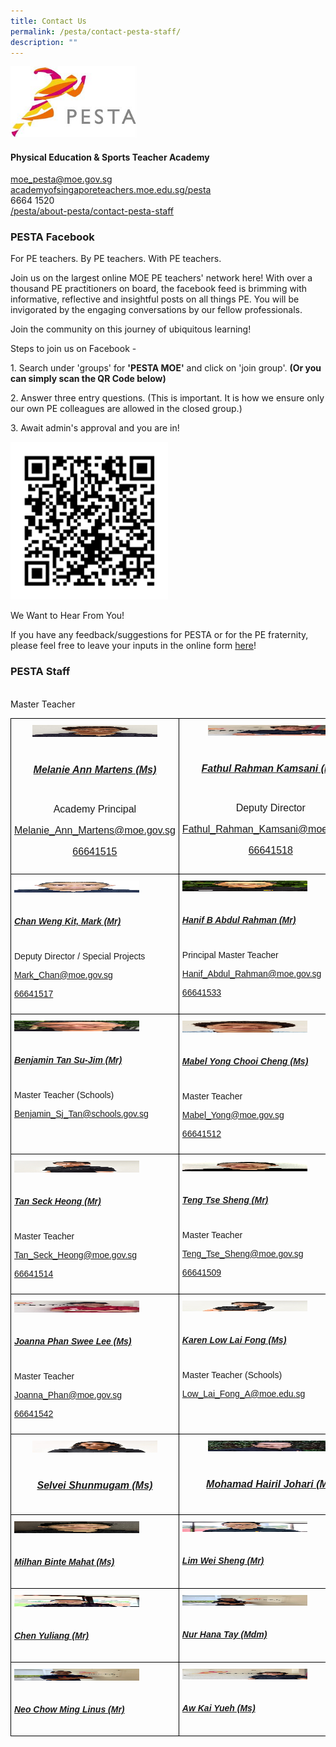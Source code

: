```yaml
---
title: Contact Us
permalink: /pesta/contact-pesta-staff/
description: ""
---
```

<img src="/images/pesta-logo-(clear).jpeg"  
style="width:40%">

#### Physical Education & Sports Teacher Academy

[moe\_pesta@moe.gov.sg](mailto:moe_pesta@moe.gov.sg)<br>
[academyofsingaporeteachers.moe.edu.sg/pesta](https://academyofsingaporeteachers.moe.edu.sg/pesta)<br>
6664 1520<br>
[/pesta/about-pesta/contact-pesta-staff](/pesta/about-pesta/contact-pesta-staff)

### PESTA Facebook

For PE teachers. By PE teachers. With PE teachers.

Join us on the largest online MOE PE teachers' network here! With over a thousand PE practitioners on board, the facebook feed is brimming with informative, reflective and insightful posts on all things PE. You will be invigorated by the engaging conversations by our fellow professionals.  
  
Join the community on this journey of ubiquitous learning!

Steps to join us on Facebook -

1\. Search under 'groups' for **'PESTA MOE'** and click on 'join group'. **(Or you can simply scan the QR Code below)**

2\. Answer three entry questions. (This is important. It is how we ensure only our own PE colleagues are allowed in the closed group.)

3\. Await admin's approval and you are in!  

<style>  
img {  
  display: block;  
  margin-left: auto;  
  margin-right: auto;  
}  
</style>  
<body><img src="/images/image001-(1).png" alt="School Uniform" style="width:50%;">  
  
</body>

We Want to Hear From You!

If you have any feedback/suggestions for PESTA or for the PE fraternity, please feel free to leave your inputs in the online form [here](https://form.gov.sg/62feec402c1e9100131b6720)!

### PESTA Staff

<style type="text/css">
.tg  {border-collapse:collapse;border-spacing:0;}
.tg td{border-color:black;border-style:solid;border-width:1px;font-family:Arial, sans-serif;font-size:14px;
  overflow:hidden;padding:10px 5px;word-break:normal;}
.tg th{border-color:black;border-style:solid;border-width:1px;font-family:Arial, sans-serif;font-size:14px;
  font-weight:normal;overflow:hidden;padding:10px 5px;word-break:normal;}
.tg .tg-lvth{font-size:16px;text-align:center;vertical-align:top}
.tg .tg-0lax{text-align:left;vertical-align:top}
</style>
<table class="tg">
<thead>
  <tr>
    <th class="tg-lvth"><img src="/images/melanie-ann-martens3d4fc422d1ac483cbc2c34c7cd0e4b3c.jpeg" alt="Melanie Ann Martens (Academy Principal)" width="200" height="19"><br><br><h5><a href="/pesta/about-pesta/principals-message">Melanie Ann Martens (Ms)</a></h5><br>Academy Principal<p><a href="mailto:Melanie_Ann_Martens@moe.gov.sg">Melanie_Ann_Martens@moe.gov.sg</a></p>
<p><a href="tel:66641515">66641515</a></p></th>
    <th class="tg-lvth"><img src="/images/fathul-rahman-kamsanie0a1feeb96694546bb8f4362920c68dd.jpeg" alt="Fathul Rahman Kamsani (Deputy Director)" width="200" height="17"><br><br><h5><a href="/pesta/about-pesta/the-pesta-team/fathul-profile-bio-2019">Fathul Rahman Kamsani (Mr)</a></h5><br>Deputy Director<p><a href="mailto:Fathul_Rahman_Kamsani@moe.gov.sg">Fathul_Rahman_Kamsani@moe.gov.sg</a></p>
<p><a href="tel:66641518">66641518</a></p>
</th>
  </tr>
</thead>
<tbody>
  <tr>
    <td class="tg-0lax"><img src="/images/chan%20weng%20kit%20mark.jpeg" alt="Chan Weng Kit, Mark (Mr)" width="200" height="19"><br><br><h5><a href="/pesta/about-pesta/the-pesta-team/mark-chan-profile-bio-2019">Chan Weng Kit, Mark (Mr)</a></h5><br>Deputy Director / Special Projects<p><a href="mailto:Mark_Chan@moe.gov.sg">Mark_Chan@moe.gov.sg</a></p>
<p><a href="tel:66641517">66641517</a></p>
</td>
    <td class="tg-0lax"><img src="/images/hanif.jpeg" alt="Hanif B Abdul Rahman (Mr)" width="200" height="17"><br><br><h5><a href="/pesta/about-pesta/the-pesta-team/hanif-profile-bio-2019">Hanif B Abdul Rahman (Mr)</a></h5><br>Principal Master Teacher<p><a href="mailto:Hanif_Abdul_Rahman@moe.gov.sg">Hanif_Abdul_Rahman@moe.gov.sg</a></p>
<p><a href="tel:66641533">66641533</a></p>
</td>
  </tr>
  <tr>
    <td class="tg-0lax"><img src="/images/benjamin-tan-su-jime0ed98aa860f493ab19ad4e87f3f1d12.jpeg" alt="Benjamin Tan Su-Jim (Mr)" width="200" height="17"><br><br><h5><a href="/pesta/about-pesta/the-pesta-team/benjamin-tan-profile-bio-2019">Benjamin Tan Su-Jim (Mr)</a></h5><br>Master Teacher (Schools)<p><a href="mailto:Benjamin_Sj_Tan@schools.gov.sg">Benjamin_Sj_Tan@schools.gov.sg</a></p>
</td>
		<br>Master Teacher</td>
    <td class="tg-0lax"><img src="/images/mabel-yong-chooi-cheng2f695c60cf8d4cc5b56251c1f8cc1633.jpeg" alt="Mabel Yong Chooi Cheng (Ms)" width="200" height="19"><br><br><h5><a href="/pesta/about-pesta/the-pesta-team/mabel-yong-profile-bio-2019">Mabel Yong Chooi Cheng (Ms)</a></h5><br>Master Teacher<p><a href="mailto:Mabel_Yong@moe.gov.sg">Mabel_Yong@moe.gov.sg</a></p>
<p><a href="tel:66641512">66641512</a></p>
  </tr>
  <tr>
    <td class="tg-0lax"><img src="/images/tan-seck-heong-2.jpeg" alt="Tan Seck Heong (Mr)" width="200" height="19"><br><br><h5><a href="/pesta/about-pesta/the-pesta-team/tan-seck-heong-profile-bio-2019">Tan Seck Heong (Mr)</a></h5><br>Master Teacher<p><a href="mailto:Tan_Seck_Heong@moe.gov.sg">Tan_Seck_Heong@moe.gov.sg</a></p>
<p><a href="tel:66641514">66641514</a></p>
</td>
			<td class="tg-0lax"><img src="/images/teng-tse-sheng.jpeg" alt="Teng Tse Sheng (Mr)" width="200" height="17"><br><br><h5><a href="/pesta/about-pesta/the-pesta-team/teng-tse-sheng-profile-bio-2019">Teng Tse Sheng (Mr)</a></h5><br>Master Teacher<p><a href="mailto:Teng_Tse_Sheng@moe.gov.sg">Teng_Tse_Sheng@moe.gov.sg</a></p>
<p><a href="tel:66641509">66641509</a></p>
</td>
  </tr>
  <tr>
    <td class="tg-0lax"><img src="/images/joanna-phan-swee-lee.jpeg" alt="Joanna Phan Swee Lee (Ms)" width="200" height="19"><br><br><h5><a href="/pesta/about-pesta/the-pesta-team/joanna-phan-profile-bio-2019">Joanna Phan Swee Lee (Ms)</a></h5><br>Master Teacher<p><a href="mailto:Joanna_Phan@moe.gov.sg">Joanna_Phan@moe.gov.sg</a></p>
<p><a href="tel:66641542">66641542</a></p>
</td>
    <td class="tg-0lax"><img src="/images/question-14---pesta-karen-low.jpeg" alt="Karen Low Lai Fong (Ms)" width="200" height="17"><br><br><h5><a href="/pesta/about-pesta/the-pesta-team/karen-tan-profile-bio-2019">Karen Low Lai Fong (Ms)</a></h5><br>Master Teacher (Schools)<p><a href="mailto:Low_Lai_Fong_A@moe.edu.sg">Low_Lai_Fong_A@moe.edu.sg</a></p>
</td>
  </tr>
	<tr>
    <td class="tg-lvth"><img src="/images/selvei-shunmugam-1.jpeg" alt="Selvei Shunmugam (Ms)" width="200" height="19"><br><br><h5><a href="/pesta/about-pesta/the-pesta-team/selvei-profile-bio-2019">Selvei Shunmugam (Ms)</a></h5></td>
    <td class="tg-lvth"><img src="/images/hairil-profile-bio1.jpeg" alt="Mohamad Hairil Johari (Mr)" width="200" height="17"><br><br><h5><a href="/pesta/about-pesta/the-pesta-team/hairil-johari-profile-bio-2020">Mohamad Hairil Johari (Mr)</a></h5></td>
  </tr>
	<tr>
    <td class="tg-0lax"><img src="/images/img-20200701-wa0002.jpeg" alt="Milhan Binte Mahat (Ms)" width="200" height="19"><br><br><h5><a href="/pesta/about-pesta/the-pesta-team/milhan-profile-bio-2020">Milhan Binte Mahat (Ms)</a></h5></td>
			<td class="tg-0lax"><img src="/images/wei-sheng.jpeg" alt="Lim Wei Sheng (Mr)" width="200" height="17"><br><br><h5><a href="/pesta/about-pesta/the-pesta-team/lim-wei-sheng-profile-bio-2021">Lim Wei Sheng (Mr)</a></h5></td>
  </tr>
  <tr>
    <td class="tg-0lax"><img src="/images/yuliang.jpeg" alt="Chen Yuliang (Mr)" width="200" height="19"><br><br><h5><a href="/pesta/about-pesta/the-pesta-team/chen-yuliang-bio-2020">Chen Yuliang (Mr)</a></h5></td>
    <td class="tg-0lax"><img src="/images/whatsapp-image-2022-01-10-at-09-01-59-(1).jpeg" alt="Teng Tse Sheng (Mr)" width="200" height="17"><br><br><h5><a href="/pesta/about-pesta/the-pesta-team/nur-hana-tay-bio-2022">Nur Hana Tay (Mdm)</a></h5></td>
  </tr>
  <tr>
    <td class="tg-0lax"><img src="/images/whatsapp-image-2022-01-10-at-09-01-58.jpeg" alt="Neo Chow Ming Linus (Mr)" width="200" height="19"><br><br><h5><a href="/pesta/about-pesta/the-pesta-team/neo-chow-ming-linus-bio-2022">Neo Chow Ming Linus (Mr)</a></h5></td>
    <td class="tg-0lax"><img src="/images/whatsapp-image-2022-07-14-at-9-31-52-am.jpeg" alt="Aw Kai Yueh (Ms)" width="200" height="17"><br><br><h5><a href="/pesta/about-pesta/the-pesta-team/aw-kai-yueh-bio-2022">Aw Kai Yueh (Ms)</a></h5></td>
  </tr>
</tbody>
</table>